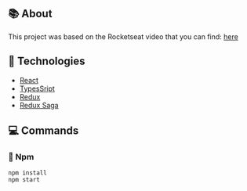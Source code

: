 <div id="about"> 

## :books: About
This project was based on the Rocketseat video that you can find: <a target="_blank" href="https://www.youtube.com/watch?v=OXxul6AvXNs">here</a>

</div>

<div id="technologies"> 

## :rocket: Technologies
- [React](https://reactjs.org)
- [TypesSript](https://www.typescriptlang.org/)
- [Redux](https://redux.js.org/)
- [Redux Saga](https://redux-saga.js.org/)
</div>

## :computer: Commands 
<div id="commands"> 

### :memo: Npm
```npm
npm install
npm start
```
</div>
